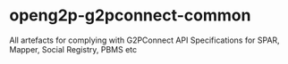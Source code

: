 # openg2p-g2pconnect-common
All artefacts for complying with G2PConnect API Specifications for SPAR, Mapper, Social Registry, PBMS etc
